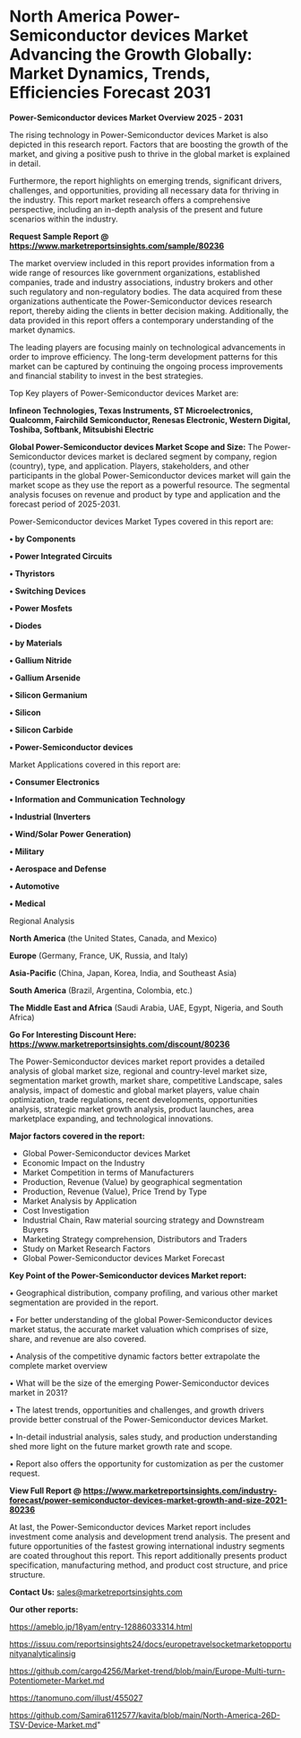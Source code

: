 # North America Power-Semiconductor devices Market Advancing the Growth Globally: Market Dynamics, Trends, Efficiencies Forecast 2031

<Strong> Power-Semiconductor devices Market Overview 2025 - 2031</strong>

The rising technology in Power-Semiconductor devices Market is also depicted in this research report. Factors that are boosting the growth of the market, and giving a positive push to thrive in the global market is explained in detail.

Furthermore, the report highlights on emerging trends, significant drivers, challenges, and opportunities, providing all necessary data for thriving in the industry. This report market research offers a comprehensive perspective, including an in-depth analysis of the present and future scenarios within the industry.

<strong>Request Sample Report @ <a href=https://www.marketreportsinsights.com/sample/80236>https://www.marketreportsinsights.com/sample/80236</a></strong>

The market overview included in this report provides information from a wide range of resources like government organizations, established companies, trade and industry associations, industry brokers and other such regulatory and non-regulatory bodies. The data acquired from these organizations authenticate the Power-Semiconductor devices research report, thereby aiding the clients in better decision making. Additionally, the data provided in this report offers a contemporary understanding of the market dynamics.

The leading players are focusing mainly on technological advancements in order to improve efficiency. The long-term development patterns for this market can be captured by continuing the ongoing process improvements and financial stability to invest in the best strategies.

Top Key players of Power-Semiconductor devices Market are:

<strong>Infineon Technologies, Texas Instruments, ST Microelectronics, Qualcomm, Fairchild Semiconductor, Renesas Electronic, Western Digital, Toshiba, Softbank, Mitsubishi Electric</strong>

<strong><b>Global Power-Semiconductor devices Market Scope and Size:</b></strong>
The Power-Semiconductor devices market is declared segment by company, region (country), type, and application. Players, stakeholders, and other participants in the global Power-Semiconductor devices market will gain the market scope as they use the report as a powerful resource. The segmental analysis focuses on revenue and product by type and application and the forecast period of 2025-2031.

Power-Semiconductor devices Market Types covered in this report are:

<strong>• by Components

• Power Integrated Circuits

• Thyristors

• Switching Devices

• Power Mosfets

• Diodes

• by Materials

• Gallium Nitride

• Gallium Arsenide

• Silicon Germanium

• Silicon

• Silicon Carbide

• Power-Semiconductor devices</strong>

Market Applications covered in this report are:

<strong>• Consumer Electronics

• Information and Communication Technology

• Industrial (Inverters

• Wind/Solar Power Generation)

• Military

• Aerospace and Defense

• Automotive

• Medical</strong> 

Regional Analysis

<strong>North America</strong> (the United States, Canada, and Mexico)

<strong>Europe</strong> (Germany, France, UK, Russia, and Italy)

<strong>Asia-Pacific</strong> (China, Japan, Korea, India, and Southeast Asia)

<strong>South America</strong> (Brazil, Argentina, Colombia, etc.)

<strong>The Middle East and Africa</strong> (Saudi Arabia, UAE, Egypt, Nigeria, and South Africa)

<strong>Go For Interesting Discount Here: <a href=https://www.marketreportsinsights.com/discount/80236>https://www.marketreportsinsights.com/discount/80236</a></strong>

The Power-Semiconductor devices market report provides a detailed analysis of global market size, regional and country-level market size, segmentation market growth, market share, competitive Landscape, sales analysis, impact of domestic and global market players, value chain optimization, trade regulations, recent developments, opportunities analysis, strategic market growth analysis, product launches, area marketplace expanding, and technological innovations.

<strong><b>Major factors covered in the report:</b></strong>
<ul>
  <li>Global Power-Semiconductor devices Market </li>
  <li>Economic Impact on the Industry</li>
  <li>Market Competition in terms of Manufacturers</li>
  <li>Production, Revenue (Value) by geographical segmentation</li>
  <li>Production, Revenue (Value), Price Trend by Type</li>
  <li>Market Analysis by Application</li>
  <li>Cost Investigation</li>
  <li>Industrial Chain, Raw material sourcing strategy and Downstream Buyers</li>
  <li>Marketing Strategy comprehension, Distributors and Traders</li>
  <li>Study on Market Research Factors</li>
  <li>Global Power-Semiconductor devices Market Forecast</li>
</ul>

<strong><b>Key Point of the Power-Semiconductor devices Market report:</b></strong>

• Geographical distribution, company profiling, and various other market segmentation are provided in the report.

• For better understanding of the global Power-Semiconductor devices market status, the accurate market valuation which comprises of size, share, and revenue are also covered.

• Analysis of the competitive dynamic factors better extrapolate the complete market overview

• What will be the size of the emerging Power-Semiconductor devices market in 2031?

• The latest trends, opportunities and challenges, and growth drivers provide better construal of the Power-Semiconductor devices Market.

• In-detail industrial analysis, sales study, and production understanding shed more light on the future market growth rate and scope.

• Report also offers the opportunity for customization as per the customer request.

<strong><b>View Full Report @ <a href=https://www.marketreportsinsights.com/industry-forecast/power-semiconductor-devices-market-growth-and-size-2021-80236>https://www.marketreportsinsights.com/industry-forecast/power-semiconductor-devices-market-growth-and-size-2021-80236</a></b></strong>


At last, the Power-Semiconductor devices Market report includes investment come analysis and development trend analysis. The present and future opportunities of the fastest growing international industry segments are coated throughout this report. This report additionally presents product specification, manufacturing method, and product cost structure, and price structure.

<strong>Contact Us:</strong>
sales@marketreportsinsights.com

<strong>Our other reports:</strong>

<a href=https://ameblo.jp/18yam/entry-12886033314.html>https://ameblo.jp/18yam/entry-12886033314.html</a>

<a href=https://issuu.com/reportsinsights24/docs/europetravelsocketmarketopportunityanalyticalinsig>https://issuu.com/reportsinsights24/docs/europetravelsocketmarketopportunityanalyticalinsig</a>

<a href=https://github.com/cargo4256/Market-trend/blob/main/Europe-Multi-turn-Potentiometer-Market.md>https://github.com/cargo4256/Market-trend/blob/main/Europe-Multi-turn-Potentiometer-Market.md</a>

<a href=https://tanomuno.com/illust/455027>https://tanomuno.com/illust/455027</a>

<a href=https://github.com/Samira6112577/kavita/blob/main/North-America-26D-TSV-Device-Market.md>https://github.com/Samira6112577/kavita/blob/main/North-America-26D-TSV-Device-Market.md</a>"

